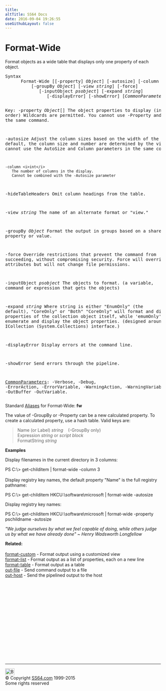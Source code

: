 ```yaml
---
title:
altTitle: SS64 Docs
date: 2016-09-04 19:26:55
useGithubLayout: false
---
```

<!-- #BeginLibraryItem "/Library/head_ps.lbi" --><!-- #EndLibraryItem --><h1>Format-Wide</h1> 
<p>Format objects as a wide table that displays only one property of each object.</p>
<pre>Syntax
      Format-Wide [[-property] <i>Object</i>] [-autosize] [-column <i>int</i>]
          [-groupBy <i>Object</i>] [-view <i>string</i>] [-force]
             [-inputObject <i>psobject</i>] [-expand <i>string</i>]
                [-displayError] [-showError] [<i>CommonParameters</i>]

Key:
   -property <i>Object</i>[]
       The object properties to display (in order)
       Wildcards are permitted.
       You cannot use -Property and -View in the same command.

   -autosize
       Adjust the column sizes based on the width of the data.
       By default, the column size and number are determined by the view.
       You cannot use the AutoSize and Column parameters in the same command.

    -column <i>int</i>
       The number of columns in the display.
       Cannot be combined with the -Autosize parameter

   -hideTableHeaders
       Omit column headings from the table.

   -view <i>string</i>
       The name of an alternate format or "view." 
        
   -groupBy <i>Object</i>
       Format the output in groups based on a shared property or value.
 
   -force 
       Override restrictions that prevent the command from succeeding, 
       without compromising security. Force will override read-only
       attributes but will not change file permissions.

   -inputObject <i>psobject</i>
       The objects to format. (a variable, command or expression that gets the objects)
    
   -expand <i>string</i>
       Where string is either "EnumOnly" (the default), "CoreOnly" or "Both"
       "CoreOnly" will format and display properties of the collection object itself, 
       while 'emumOnly' will enumerate and display the object properties. 
       (designed around the ICollection (System.Collections) interface.)

   -displayError 
       Display errors at the command line.
        
   -showError 
       Send errors through the pipeline.

   <a href="common.html">CommonParameters</a>:
       -Verbose, -Debug, -ErrorAction, -ErrorVariable, -WarningAction, -WarningVariable,
       -OutBuffer -OutVariable.</pre>
<p>Standard <a href="get-alias.html">Aliases</a> for Format-Wide:<span class="code"> <b>fw</b></span></p>
<p>The value of <span class="code">-GroupBy</span> or <span class="code">-Property</span> can be a new calculated property. To create a calculated property, use a hash table. Valid keys are:</p>
<blockquote>
<p class="code">Name (or Label) <i>string</i> &nbsp;&nbsp;&nbsp;(-GroupBy only)<br>
Expression <i>string</i> or <i>script block</i><br>
FormatString <i>string</i></p>
</blockquote>
<p><b>Examples</b></p>
<p>Display filenames in the current directory in 3 columns:</p>
<p><span class="code">PS C:\&gt; get-childitem | format-wide -column 3</span><br>
  <br>
  Display registry key names, the default property "Name" is the full registry pathname:</p>
<p class="code">PS C:\&gt; get-childitem HKCU:\software\microsoft | format-wide  -autosize</p>
<p>Display registry key names:</p>
<p class="code">PS C:\&gt; get-childitem HKCU:\software\microsoft | format-wide -property pschildname -autosize</p>
<p class="quote"><i>"We judge ourselves by what we feel capable of doing, while others judge us by what we have already done" ~ Henry Wadsworth Longfellow </i></p>
<p><b>Related:</b><br>
  <br>
  <a href="format-custom.html">format-custom</a> - Format output using a customized view<br>
<a href="format-list.html">format-list</a> - Format output as a list of properties, each on a new line<br>
<a href="format-table.html">format-table</a> - Format output as a table<br>
<a href="out-file.html">out-file</a> - Send command output to a file<br>
<a href="out-host.html">out-host</a> - Send the pipelined output to the host</p><!-- #BeginLibraryItem "/Library/foot_ps.lbi" --><p>
<!-- PowerShell300 -->
<ins class="adsbygoogle" style="display:inline-block;width:300px;height:250px" data-ad-client="ca-pub-6140977852749469" data-ad-slot="6253539900"></ins>
<script>
(adsbygoogle = window.adsbygoogle || []).push({});
</script></p>
<hr>
<div id="bl" class="footer"><a href="format-wide.html#"><img src="../images/top.png" width="30" height="22" alt="Back to the Top"></a></div>
<div id="br" class="footer, tagline">© Copyright <a href="../index.html">SS64.com</a> 1999-2015<br>
Some rights reserved</div><!-- #EndLibraryItem -->

